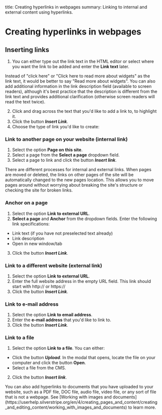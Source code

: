 title: Creating hyperlinks in webpages
summary: Linking to internal and external content using hyperlinks.

# Creating hyperlinks in webpages

## Inserting links

1. You can either type out the link text in the HTML editor or select where you want the link to be added and enter the **Link text** later.

<div class="note" markdown="1">
Instead of "click here" or "Click here to read more about widgets" as the link text, it would be better to say "Read more about widgets". You can also add additional information in the link description field (available to screen readers), although it's best practice that the description is different from the link text and provides additional clarification (otherwise screen readers will read the text twice).
</div>

2. Click and drag across the text that you'd like to add a link to, to highlight it.
3. Click the button ***Insert Link***.
4. Choose the type of link you'd like to create:

### Link to another page on your website (internal link)

1. Select the option **Page on this site**.
2. Select a page from the **Select a page** dropdown field.
3. Select a page to link and click the button ***Insert link***.

<div class="note" markdown="1">
There are different processes for internal and external links. When pages are moved or deleted, the links on other pages of the site will be automatically changed to the new pages location. This allows you to move pages around without worrying about breaking the site's structure or checking the site for broken links.
</div>

### Anchor on a page

1. Select the option **Link to external URL**.
2. **Select a page** and **Anchor** from the dropdown fields.
Enter the following link specifications:
* Link text (if you have not preselected text already)
* Link description
* Open in new window/tab
3. Click the button ***Insert Link***.

### Link to a different website (external link)

1. Select the option **Link to external URL**.
2. Enter the full website address in the empty URL field. This link should start with http:// or https://
3. Click the button ***Insert Link***.

### Link to e-mail address

1. Select the option **Link to email address**.
2. Enter the **e-mail address** that you'd like to link to.
3. Click the button ***Insert Link***.

### Link to a file

1. Select the option **Link to a file**.
 You can either:
* Click the button ***Upload***. In the modal that opens, locate the file on your computer and click the button **Open**.
* Select a file from the CMS.
2. Click the button ***Insert link***.

<div class="note" markdown="1">
You can also add hyperlinks to documents that you have uploaded to your website, such as a PDF file, DOC file, audio file, video file, or any sort of file that is not a webpage. See [Working with images and documents](https://userhelp.silverstripe.org/en/4/creating_pages_and_content/creating_and_editing_content/working_with_images_and_documents) to learn more.
</div>
